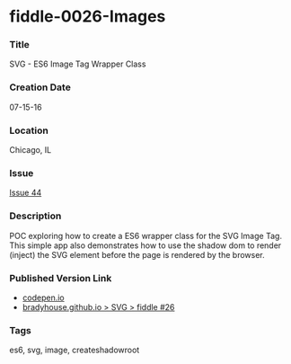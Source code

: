 fiddle-0026-Images
======


### Title

SVG - ES6 Image Tag Wrapper Class


### Creation Date

07-15-16


### Location

Chicago, IL

### Issue

[Issue 44](https://github.com/bradyhouse/house/issues/44)


### Description

POC exploring how to create a ES6 wrapper class for the SVG Image Tag.  This simple app also demonstrates how
to use the shadow dom to render (inject) the SVG element before the page is rendered by the browser.


### Published Version Link

*   [codepen.io](http://codepen.io/bradyhouse/pen/zBRxXJ/)
*   [bradyhouse.github.io > SVG > fiddle #26](http://bradyhouse.github.io/svg/fiddle-0026-Images/index.html)


### Tags

es6, svg, image, createshadowroot
